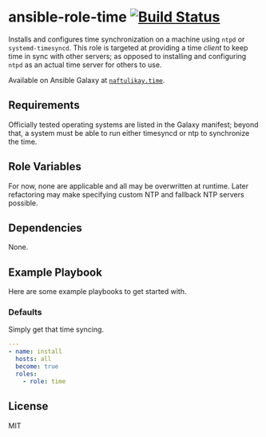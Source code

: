 # ansible-role-time [![Build Status][img-build-status]][build-status]

Installs and configures time synchronization on a machine using `ntpd` or `systemd-timesyncd`. This role is targeted at
providing a time _client_ to keep time in sync with other servers; as opposed to installing and configuring `ntpd` as an
actual time server for others to use.

Available on Ansible Galaxy at [`naftulikay.time`][galaxy].

## Requirements

Officially tested operating systems are listed in the Galaxy manifest; beyond that, a system must be able to run either
timesyncd or ntp to synchronize the time.

## Role Variables

For now, none are applicable and all may be overwritten at runtime. Later refactoring may make specifying custom NTP
and fallback NTP servers possible.

## Dependencies

None.

## Example Playbook

Here are some example playbooks to get started with.

### Defaults

Simply get that time syncing.

```yaml
---
- name: install
  hosts: all
  become: true
  roles:
    - role: time
```

## License

MIT

 [build-status]: https://travis-ci.org/naftulikay/ansible-role-time
 [img-build-status]: https://travis-ci.org/naftulikay/ansible-role-time.svg?branch=master
 [galaxy]: https://galaxy.ansible.com/naftulikay/time/
